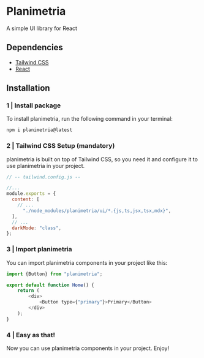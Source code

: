 # Planimetria
A simple UI library for React

## Dependencies
- [Tailwind CSS](https://tailwindcss.com/)
- [React](https://reactjs.org/)

## Installation
### 1 | Install package
To install planimetria, run the following command in your terminal:
```bash
npm i planimetria@latest
```

### 2 | Tailwind CSS Setup (mandatory)
planimetria is built on top of Tailwind CSS, so you need it and configure it to use planimetria in your project.
```js
// -- tailwind.config.js --

//...
module.exports = {
  content: [
    // ...
      "./node_modules/planimetria/ui/*.{js,ts,jsx,tsx,mdx}",
  ],
  // ...
  darkMode: "class",
};
```

### 3 | Import planimetria
You can import planimetria components in your project like this:
```js
import {Button} from "planimetria";

export default function Home() {
    return (
        <div>
            <Button type={"primary"}>Primary</Button>
        </div>
    );
}
```

### 4 | Easy as that!
Now you can use planimetria components in your project. Enjoy!

